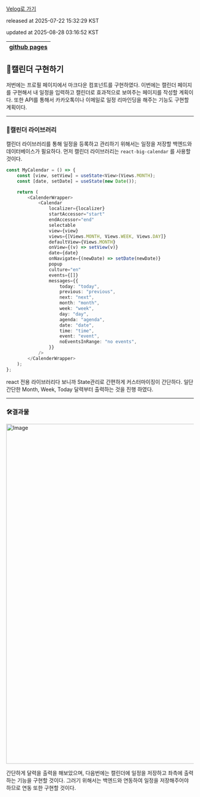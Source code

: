 [Velog로 가기](https://velog.io/@choi-hyk/GitHub-Pages-캘린더-구현하기)

released at 2025-07-22 15:32:29 KST

updated at 2025-08-28 03:16:52 KST

|[github pages](https://velog.io/tags/github-pages)|
|----|

## 📅캘린더 구현하기

저번에는 프로필 페이지에서 마크다운 컴포넌트를 구현하였다. 이번에는 캘린더 페이지를 구현해서 내 일정을 입력하고 캘린더로 효과적으로 보여주는 페이지를 작성할 계획이다. 또한 API를 통해서 카카오톡이나 이메일로 일정 리마인딩을 해주는 기능도 구현할 계획이다.

---

### 📖캘린더 라이브러리

캘린더 라이브러리를 통해 일정을 등록하고 관리하기 위해서는 일정을 저장할 백엔드와 데이터베이스가 필요하다. 먼저 캘린더 라이브러리는 `react-big-calendar` 를 사용할 것이다.

```ts
const MyCalendar = () => {
    const [view, setView] = useState<View>(Views.MONTH);
    const [date, setDate] = useState(new Date());

    return (
        <CalenderWrapper>
            <Calendar
                localizer={localizer}
                startAccessor="start"
                endAccessor="end"
                selectable
                view={view}
                views={[Views.MONTH, Views.WEEK, Views.DAY]}
                defaultView={Views.MONTH}
                onView={(v) => setView(v)}
                date={date}
                onNavigate={(newDate) => setDate(newDate)}
                popup
                culture="en"
                events={[]}
                messages={{
                    today: "today",
                    previous: "previous",
                    next: "next",
                    month: "month",
                    week: "week",
                    day: "day",
                    agenda: "agenda",
                    date: "date",
                    time: "time",
                    event: "event",
                    noEventsInRange: "no events",
                }}
            />
        </CalenderWrapper>
    );
};
```

react 전용 라이브러리다 보니까 State관리로 간편하게 커스터마이징이 간단하다. 일단 간단한 Month, Week, Today 달력부터 출력하는 것을 진행 하였다.

---
### 🛠️결과물

<img width="1900" height="911" alt="Image" src="https://github.com/user-attachments/assets/6578f391-90ae-4303-9be1-4c9851ba374a" />

간단하게 달력을 출력을 해보았으며, 다음번에는 캘린더에 일정을 저장하고 좌측에 출력하는 기능을 구현할 것이다. 그러기 위해서는 백엔드와 연동하여 일정을 저장해주어야 하므로 연동 또한 구현할 것이다.